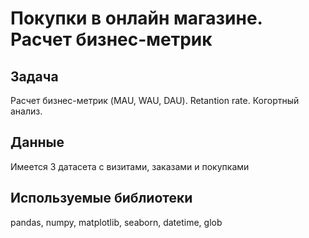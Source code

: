 # Покупки в онлайн магазине. Расчет бизнес-метрик 

## Задача
Расчет бизнес-метрик (MAU, WAU, DAU). Retantion rate. Когортный анализ.

## Данные

Имеется 3 датасета с визитами, заказами и покупками


## Используемые библиотеки

pandas, numpy, matplotlib, seaborn, datetime, glob
